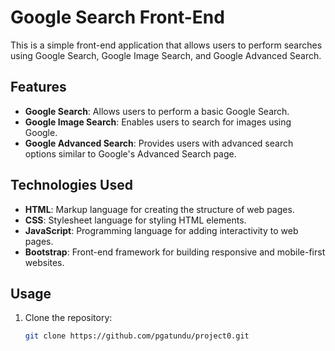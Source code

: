 # Google Search Front-End

This is a simple front-end application that allows users to perform searches using Google Search, Google Image Search, and Google Advanced Search.

## Features

- **Google Search**: Allows users to perform a basic Google Search.
- **Google Image Search**: Enables users to search for images using Google.
- **Google Advanced Search**: Provides users with advanced search options similar to Google's Advanced Search page.

## Technologies Used

- **HTML**: Markup language for creating the structure of web pages.
- **CSS**: Stylesheet language for styling HTML elements.
- **JavaScript**: Programming language for adding interactivity to web pages.
- **Bootstrap**: Front-end framework for building responsive and mobile-first websites.

## Usage

1. Clone the repository:

   ```bash
   git clone https://github.com/pgatundu/project0.git
